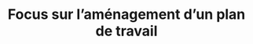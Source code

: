---
  template: 0
  type: "0"
  titre: "Focus sur l’aménagement d’un plan de travail"
  titreMEA: "Focus sur l’aménagement d’un plan de travail"
  surTitre: "Nos conseils"
  tempsLecture: ""
  libelleType: "Article"
  url: "/c/magazine/inspirations-tendances/le-plan-de-travail-Velvet"
  thematiques: "Déco"
  piecesHabitation: "Cuisine"
  produits: "Meuble de cuisine"
  sujets: ""
  tags: "cuisine"
  visuelMea: 
    url: "/img/contrib/2e0a2549ba20afe3/velvet_grid.jpg"
    alt: "velvet_grid"
  visuelDesktop: 
    url: "/img/contrib/2e0a2549ba20afda/velvet_desktop.jpg"
    alt: "velvet_desktop"
  visuelMobile: 
    url: "/img/contrib/2e0a2549ba20afec/velvet_mobile.jpg"
    alt: "velvet_mobile"
  title: "Focus sur l’aménagement d’un plan de travail"
  permalink: "articles//c/magazine/inspirations-tendances/le-plan-de-travail-Velvet"
  layout: "post"
  lang: "fr-fr"
---